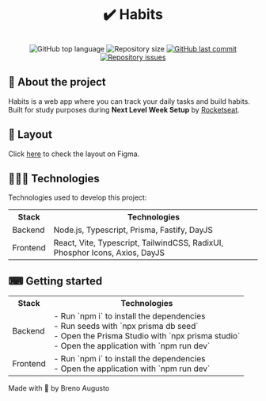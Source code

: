 <h1 align="center">
  ✔️ Habits
</h1>
<img src="assets/cover.png" alt="" />

<p align="center">
  <img alt="GitHub top language" src="https://img.shields.io/github/languages/top/brenoaugustoo/habits">

  <img alt="Repository size" src="https://img.shields.io/github/repo-size/brenoaugustoo/habits">

  <a href="https://github.com/amanda-santos/habits/commits/master">
    <img alt="GitHub last commit" src="https://img.shields.io/github/last-commit/brenoaugustoo/habits">
  </a>

  <a href="https://github.com/amanda-santos/habits/issues">
    <img alt="Repository issues" src="https://img.shields.io/github/issues/brenoaugustoo/habits">
  </a>
</p>


## 📝 About the project

<p>Habits is a web app where you can track your daily tasks and build habits. Built for study purposes during <b>Next Level Week Setup</b> by <a href="https://rocketseat.com.br/">Rocketseat</a>.</p>
</p>

## 🎨 Layout

<p>
  Click <a href="https://www.figma.com/file/Wq9a0y2tkAKisHuutgftwt/Habits-(i)-(Community)?node-id=6%3A344&t=h43KYe7Z1NW7LMXq-1">here</a> to check the layout on Figma.
</p>

## 👩🏻‍💻 Technologies

Technologies used to develop this project:

<table>
  <tr>
    <th>Stack</th>
    <th>Technologies</th>
  </tr>

  <tr>
    <td>Backend</td>
    <td>Node.js, Typescript, Prisma, Fastify, DayJS</td>
  </tr>

  <tr>
    <td>Frontend</td>
    <td>React, Vite, Typescript, TailwindCSS, RadixUI, Phosphor Icons, Axios, DayJS</td>
  </tr>
</table>

## ⌨ Getting started

<table>
  <tr>
    <th>Stack</th>
    <th>Technologies</th>
  </tr>

  <tr>
    <td>Backend</td>
    <td>
      - Run `npm i` to install the dependencies
      <br />
      - Run seeds with `npx prisma db seed`
      <br />
      - Open the Prisma Studio with `npx prisma studio`
      <br />
      - Open the application with `npm run dev`
    </td>
  </tr>

  <tr>
    <td>Frontend</td>
    <td>
      - Run `npm i` to install the dependencies
      <br />
      - Open the application with `npm run dev`
    </td>
  </tr>
</table>

Made with 💜 by Breno Augusto
